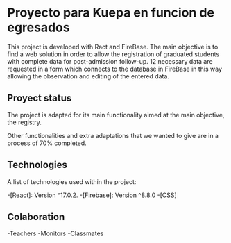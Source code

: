 # Proyecto para Kuepa en funcion de egresados

This project is developed with Ract and FireBase. The main objective is to find a web solution in order to allow the registration of graduated students with complete data for post-admission follow-up. 12 necessary data are requested in a form which connects to the database in FireBase in this way allowing the observation and editing of the entered data.

## Proyect status

The project is adapted for its main functionality aimed at the main objective, the registry.

Other functionalities and extra adaptations that we wanted to give are in a process of 70% completed.

## Technologies
A list of technologies used within the project:

-[React]: Version ^17.0.2.
-[Firebase]: Version ^8.8.0
-[CSS]

## Colaboration

-Teachers
-Monitors
-Classmates
